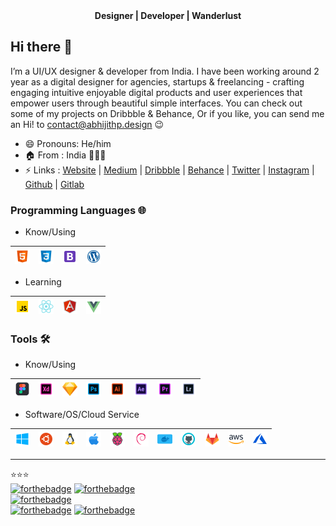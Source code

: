<div align="center"><b>Designer | Developer | Wanderlust</b></div>

## Hi there 👋

I’m a UI/UX designer & developer from India. I have been working around 2 year as a digital designer for agencies, startups & freelancing - crafting engaging intuitive enjoyable digital products and user experiences that empower users through beautiful simple interfaces. You can check out some of my projects on Dribbble & Behance, Or if you like, you can send me an Hi! to contact@abhijithp.design 😉

- 😄 Pronouns: He/him
- 🏠 From : India 🤍🧡💚
- ⚡ Links : [Website](https://www.abhijithp.design) | [Medium](https://medium.com/imabhijithp) | [Dribbble](https://dribbble.com/imabhijithp) | [Behance](https://www.behance.net/imabhijithp) | [Twitter](https://twitter.com/ImAbhijithP) | [Instagram](https://www.instagram.com/ux.abhijithp) | [Github](https://github.com/imabhijithp) | [Gitlab](https://gitlab.com/imabhijithp)

### Programming Languages 🌐

- Know/Using


| [<img src="https://raw.githubusercontent.com/imabhijithp/imabhijithp/master/ico/html.png" alt="html" width="24">]()  |  [<img src="https://raw.githubusercontent.com/imabhijithp/imabhijithp/master/ico/css.png" alt="css" width="24">]() |  [<img src="https://raw.githubusercontent.com/imabhijithp/imabhijithp/master/ico/bootstrap.png" alt="bootstrap" width="24">]() | [<img src="https://raw.githubusercontent.com/imabhijithp/imabhijithp/master/ico/wordpress.png" alt="wordpress" width="24">]() |
|---|---|---|---|

- Learning

| [<img src="https://raw.githubusercontent.com/imabhijithp/imabhijithp/master/ico/js.png" alt="javascript" width="24">]()  |  [<img src="https://raw.githubusercontent.com/imabhijithp/imabhijithp/master/ico/react.png" alt="react" width="24">]() |  [<img src="https://raw.githubusercontent.com/imabhijithp/imabhijithp/master/ico/angular.png" alt="angular" width="24">]() | [<img src="https://raw.githubusercontent.com/imabhijithp/imabhijithp/master/ico/vue.png" alt="vue" width="24">]()
|---|---|---|---|

### Tools 🛠️

- Know/Using

| [<img src="https://raw.githubusercontent.com/imabhijithp/imabhijithp/master/ico/figma.png" alt="figma" width="24">]()  |  [<img src="https://raw.githubusercontent.com/imabhijithp/imabhijithp/master/ico/xd.png" alt="adobe xd" width="24">]() |  [<img src="https://raw.githubusercontent.com/imabhijithp/imabhijithp/master/ico/sketch.png" alt="sketch" width="24">]() | [<img src="https://raw.githubusercontent.com/imabhijithp/imabhijithp/master/ico/ps.png" alt="photoshop" width="24">]() | [<img src="https://raw.githubusercontent.com/imabhijithp/imabhijithp/master/ico/ai.png" alt="illustrator" width="24">]() | [<img src="https://raw.githubusercontent.com/imabhijithp/imabhijithp/master/ico/ae.png" alt="aftereffects" width="24">]() | [<img src="https://raw.githubusercontent.com/imabhijithp/imabhijithp/master/ico/pr.png" alt="premiere" width="24">]() | [<img src="https://raw.githubusercontent.com/imabhijithp/imabhijithp/master/ico/lr.png" alt="lightroom" width="24">]()
|---|---|---|---|---|---|---|---|

- Software/OS/Cloud Service

| [<img src="https://raw.githubusercontent.com/imabhijithp/imabhijithp/master/ico/windows.png" alt="windows" width="24">]()  |  [<img src="https://raw.githubusercontent.com/imabhijithp/imabhijithp/master/ico/ubuntu.png" alt="ubuntu" width="24">]() |  [<img src="https://raw.githubusercontent.com/imabhijithp/imabhijithp/master/ico/linux.png" alt="linux" width="24">]() | [<img src="https://raw.githubusercontent.com/imabhijithp/imabhijithp/master/ico/apple.png" alt="apple" width="24">]() | [<img src="https://raw.githubusercontent.com/imabhijithp/imabhijithp/master/ico/rpi.png" alt="rpi" width="24">]() | [<img src="https://raw.githubusercontent.com/imabhijithp/imabhijithp/master/ico/debian.png" alt="debian" width="24">]() | [<img src="https://raw.githubusercontent.com/imabhijithp/imabhijithp/master/ico/docker.png" alt="docker" width="24">]() | [<img src="https://raw.githubusercontent.com/imabhijithp/imabhijithp/master/ico/github.png" alt="github" width="24">]() | [<img src="https://raw.githubusercontent.com/imabhijithp/imabhijithp/master/ico/gitlab.png" alt="gitlab" width="24">]() | [<img src="https://raw.githubusercontent.com/imabhijithp/imabhijithp/master/ico/aws.png" alt="aws" width="24">]() | [<img src="https://raw.githubusercontent.com/imabhijithp/imabhijithp/master/ico/azure.png" alt="azure" width="24">]()
|---|---|---|---|---|---|---|---|---|---|---|

---
⭐️⭐️⭐️<br/>
[![forthebadge](https://forthebadge.com/images/badges/approved-by-george-costanza.svg)](https://forthebadge.com) [![forthebadge](https://forthebadge.com/images/badges/approved-by-veridian-dynamics.svg)](https://forthebadge.com) <br/> [![forthebadge](https://forthebadge.com/images/badges/contains-cat-gifs.svg)](https://forthebadge.com) <br/> [![forthebadge](https://forthebadge.com/images/badges/powered-by-oxygen.svg)](https://forthebadge.com) [![forthebadge](https://forthebadge.com/images/badges/powered-by-water.svg)](https://forthebadge.com)
